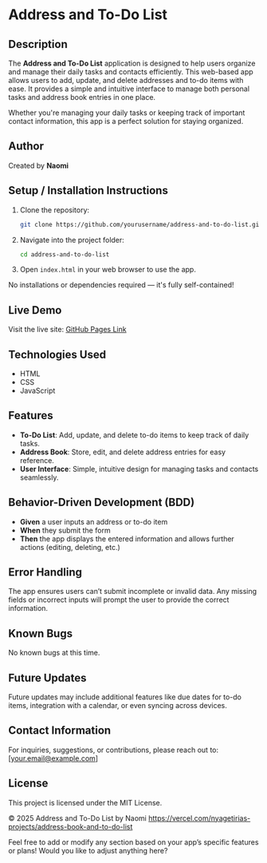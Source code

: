 # Address and To-Do List

## Description
The **Address and To-Do List** application is designed to help users organize and manage their daily tasks and contacts efficiently. This web-based app allows users to add, update, and delete addresses and to-do items with ease. It provides a simple and intuitive interface to manage both personal tasks and address book entries in one place.

Whether you're managing your daily tasks or keeping track of important contact information, this app is a perfect solution for staying organized.

## Author
Created by **Naomi**

## Setup / Installation Instructions
1. Clone the repository:
   ```bash
   git clone https://github.com/yourusername/address-and-to-do-list.git
   ```
2. Navigate into the project folder:
   ```bash
   cd address-and-to-do-list
   ```
3. Open `index.html` in your web browser to use the app.

No installations or dependencies required — it's fully self-contained!

## Live Demo
Visit the live site: [GitHub Pages Link](https://yourusername.github.io/address-and-to-do-list)

## Technologies Used
- HTML
- CSS
- JavaScript

## Features
- **To-Do List**: Add, update, and delete to-do items to keep track of daily tasks.
- **Address Book**: Store, edit, and delete address entries for easy reference.
- **User Interface**: Simple, intuitive design for managing tasks and contacts seamlessly.

## Behavior-Driven Development (BDD)
- **Given** a user inputs an address or to-do item
- **When** they submit the form
- **Then** the app displays the entered information and allows further actions (editing, deleting, etc.)

## Error Handling
The app ensures users can’t submit incomplete or invalid data. Any missing fields or incorrect inputs will prompt the user to provide the correct information.

## Known Bugs
No known bugs at this time.

## Future Updates
Future updates may include additional features like due dates for to-do items, integration with a calendar, or even syncing across devices.

## Contact Information
For inquiries, suggestions, or contributions, please reach out to: [your.email@example.com]

## License
This project is licensed under the MIT License.

© 2025 Address and To-Do List by Naomi
https://vercel.com/nyagetirias-projects/address-book-and-to-do-list

Feel free to add or modify any section based on your app’s specific features or plans! Would you like to adjust anything here?
